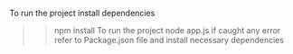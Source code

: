 To run the project 
install dependencies
>> npm install
To run the project
>> node app.js
if caught any error refer to Package.json file and install necessary dependencies 

